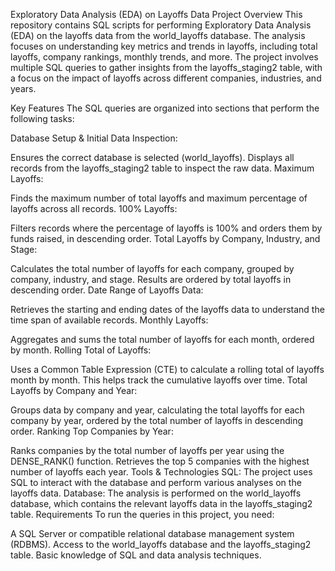 
Exploratory Data Analysis (EDA) on Layoffs Data
Project Overview
This repository contains SQL scripts for performing Exploratory Data Analysis (EDA) on the layoffs data from the world_layoffs database. The analysis focuses on understanding key metrics and trends in layoffs, including total layoffs, company rankings, monthly trends, and more. The project involves multiple SQL queries to gather insights from the layoffs_staging2 table, with a focus on the impact of layoffs across different companies, industries, and years.

Key Features
The SQL queries are organized into sections that perform the following tasks:

Database Setup & Initial Data Inspection:

Ensures the correct database is selected (world_layoffs).
Displays all records from the layoffs_staging2 table to inspect the raw data.
Maximum Layoffs:

Finds the maximum number of total layoffs and maximum percentage of layoffs across all records.
100% Layoffs:

Filters records where the percentage of layoffs is 100% and orders them by funds raised, in descending order.
Total Layoffs by Company, Industry, and Stage:

Calculates the total number of layoffs for each company, grouped by company, industry, and stage.
Results are ordered by total layoffs in descending order.
Date Range of Layoffs Data:

Retrieves the starting and ending dates of the layoffs data to understand the time span of available records.
Monthly Layoffs:

Aggregates and sums the total number of layoffs for each month, ordered by month.
Rolling Total of Layoffs:

Uses a Common Table Expression (CTE) to calculate a rolling total of layoffs month by month. This helps track the cumulative layoffs over time.
Total Layoffs by Company and Year:

Groups data by company and year, calculating the total layoffs for each company by year, ordered by the total number of layoffs in descending order.
Ranking Top Companies by Year:

Ranks companies by the total number of layoffs per year using the DENSE_RANK() function.
Retrieves the top 5 companies with the highest number of layoffs each year.
Tools & Technologies
SQL: The project uses SQL to interact with the database and perform various analyses on the layoffs data.
Database: The analysis is performed on the world_layoffs database, which contains the relevant layoffs data in the layoffs_staging2 table.
Requirements
To run the queries in this project, you need:

A SQL Server or compatible relational database management system (RDBMS).
Access to the world_layoffs database and the layoffs_staging2 table.
Basic knowledge of SQL and data analysis techniques.
